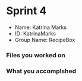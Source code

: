 # Sprint 4

- Name: Katrina Marks
- ID: KatrinaMarks
- Group Name: RecipeBox

### Files you worked on

### What you accomplshed